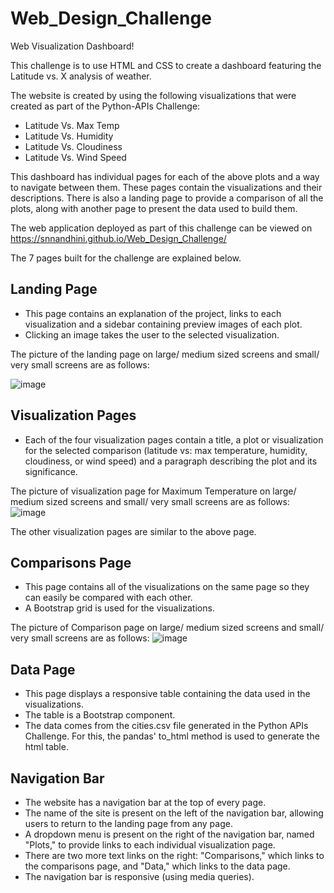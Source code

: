 # Web_Design_Challenge
Web Visualization Dashboard!

This challenge is to use HTML and CSS to create a dashboard featuring the Latitude vs. X analysis of weather. 

The website is created by using the following visualizations that were created as part of the Python-APIs Challenge:
- Latitude Vs. Max Temp
- Latitude Vs. Humidity
- Latitude Vs. Cloudiness
- Latitude Vs. Wind Speed
  
This dashboard has individual pages for each of the above plots and a way to navigate between them. These pages contain the visualizations and their descriptions. There is also a landing page to provide a comparison of all the plots, along with another page to present the data used to build them.

The web application deployed as part of this challenge can be viewed on https://snnandhini.github.io/Web_Design_Challenge/

The 7 pages built for the challenge are explained below.

## Landing Page
-   This page contains an explanation of the project, links to each visualization and a sidebar containing preview images of each plot. 
-   Clicking an image takes the user to the selected visualization. 
 
The picture of the landing page on large/ medium sized screens and small/ very small screens are as follows: 

![image](https://user-images.githubusercontent.com/111614210/204406313-89d90017-0e2a-4fa4-88f0-4d7d77844fca.png)

## Visualization Pages
-   Each of the four visualization pages contain a title, a plot or visualization for the selected comparison (latitude vs: max temperature, humidity, cloudiness, or wind speed) and a paragraph describing the plot and its significance. 

The picture of visualization page for Maximum Temperature on large/ medium sized screens and small/ very small screens are as follows: 
![image](https://user-images.githubusercontent.com/111614210/204408359-a7242f65-b99d-4805-afb3-aa08ce02538b.png)

The other visualization pages are similar to the above page.

## Comparisons Page
-   This page contains all of the visualizations on the same page so they can easily be compared with each other. 
-   A Bootstrap grid is used for the visualizations. 

The picture of Comparison page on large/ medium sized screens and small/ very small screens are as follows: 
![image](https://user-images.githubusercontent.com/111614210/204593383-a0df7c5d-874b-44c5-a774-fb7e41d53830.png)

## Data Page
-   This page displays a responsive table containing the data used in the visualizations. 
-   The table is a Bootstrap component. 
-   The data comes from the cities.csv file generated in the Python APIs Challenge. For this, the pandas' to_html method is used to generate the html table. 


## Navigation Bar
-   The website has a navigation bar at the top of every page. 
-   The name of the site is present on the left of the navigation bar, allowing users to return to the landing page from any page.
-   A dropdown menu is present on the right of the navigation bar, named "Plots," to provide links to each individual visualization page.
-   There are two more text links on the right: "Comparisons," which links to the comparisons page, and "Data," which links to the data page.
-   The navigation bar is responsive (using media queries).




